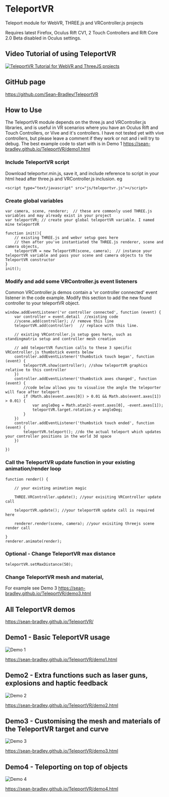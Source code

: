 # TeleportVR
Teleport module for WebVR, THREE.js and VRController.js projects

Requires latest Firefox, Oculus Rift CV1, 2 Touch Controllers and Rift Core 2.0 Beta disabled in Oculus settings.

## Video Tutorial of using TeleportVR
[![TeleportVR Tutorial for WebVR and ThreeJS projects](https://img.youtube.com/vi/-qHfxqhlk_0/0.jpg)](https://www.youtube.com/watch?v=-qHfxqhlk_0)


## GitHub page
https://github.com/Sean-Bradley/TeleportVR


## How to Use
The TeleportVR module depends on the three.js and VRController.js libraries, and is useful in VR scenarios where you have an Oculus Rift and Touch Controllers, or Vive and it's controllers. I have not tested yet with vive controllers, but please leave a comment if they work or not and i will try to debug. The best example code to start with is in Demo 1 https://sean-bradley.github.io/TeleportVR/demo1.html



### Include TeleportVR script
Download teleportvr.min.js, save it, and include reference to script in your html head after three.js and VRController.js inclusion. eg

``<script type="text/javascript" src="js/teleportvr.js"></script>``

### Create global variables
```
var camera, scene, renderer;  // these are commonly used THREE.js variables and may already exist in your project
var teleportVR; // create your global teleportVR variable. I named mine teleportVR

function init(){
	// existing THREE.js and webvr setup goes here
	// then after you've instantiated the THREE.js renderer, scene and camera objects,
	teleportVR = new TeleportVR(scene, camera);  // instance your teleportVR variable and pass your scene and camera objects to the TeleportVR constructor
}
init();
```

### Modify and add some VRController.js event listeners
Common VRController.js demos contain a 'vr controller connected' event listener in the code example.
Modify this section to add the new found controller to your teleportVR object.
```
window.addEventListener('vr controller connected', function (event) {
    var controller = event.detail  //existing code
    //scene.add(controller); // remove this line
    teleportVR.add(controller)   // replace with this line. 

    // existing VRController.js setup goes here, such as standingmatrix setup and controller mesh creation

    // add teleportVR function calls to these 3 specific VRController.js thumbstick events below
    controller.addEventListener('thumbstick touch began', function (event) {
        teleportVR.show(controller); //show teleportVR graphics relative to this controller
    })
    controller.addEventListener('thumbstick axes changed', function (event) {
        //code below allows you to visualise the angle the teleporter will face after teleport 
        if (Math.abs(event.axes[0]) > 0.01 && Math.abs(event.axes[1]) > 0.01) {
            var angleDeg = Math.atan2(-event.axes[0], -event.axes[1]);
            teleportVR.target.rotation.y = angleDeg;
        }
    })
    controller.addEventListener('thumbstick touch ended', function (event) {
        teleportVR.teleport(); //do the actual teleport which updates your controller positions in the world 3d space
    })

})
```

### Call the TeleportVR update function in your existing animation/render loop
```
function render() {
	
	// your existing animation magic

    THREE.VRController.update(); //your exisiting VRController update call
    
    teleportVR.update(); //your teleportVR update call is required here
	
	renderer.render(scene, camera); //your exisiting threejs scene render call    
	
}
renderer.animate(render);
```

### Optional - Change TeleportVR max distance

``teleportVR.setMaxDistance(50);``

### Change TeleportVR mesh and material,
For example see Demo 3 https://sean-bradley.github.io/TeleportVR/demo3.html


## All TeleportVR demos 
https://sean-bradley.github.io/TeleportVR/ 


## Demo1 - Basic TeleportVR usage
![Demo 1](https://sean-bradley.github.io/TeleportVR/img/demo1.gif)

https://sean-bradley.github.io/TeleportVR/demo1.html 


## Demo2 - Extra functions such as laser guns, explosions and haptic feedback
![Demo 2](https://sean-bradley.github.io/TeleportVR/img/demo2.gif)

https://sean-bradley.github.io/TeleportVR/demo2.html 


## Demo3 - Customising the mesh and materials of the TeleportVR target and curve
![Demo 3](https://sean-bradley.github.io/TeleportVR/img/demo3.gif)

https://sean-bradley.github.io/TeleportVR/demo3.html 


## Demo4 - Teleporting on top of objects
![Demo 4](https://sean-bradley.github.io/TeleportVR/img/demo4.gif)

https://sean-bradley.github.io/TeleportVR/demo4.html 
